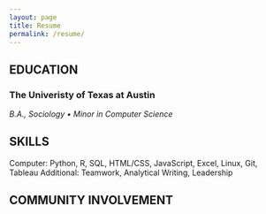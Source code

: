 ```yaml
---
layout: page
title: Resume
permalink: /resume/
---
```


## EDUCATION

### The Univeristy of Texas at Austin
*B.A., Sociology • Minor in Computer Science*



## SKILLS
Computer: Python, R, SQL, HTML/CSS, JavaScript, Excel, Linux, Git, Tableau
Additional: Teamwork, Analytical Writing, Leadership

## COMMUNITY INVOLVEMENT

